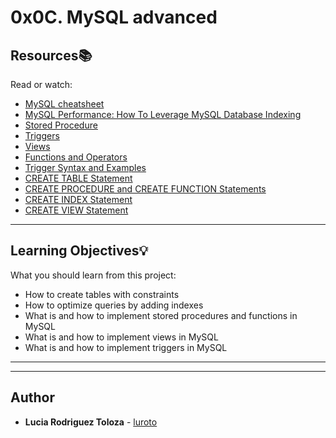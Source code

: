 # 0x0C. MySQL advanced

## Resources:books:
Read or watch:
* [MySQL cheatsheet](https://intranet.hbtn.io/rltoken/LPHf_IaJaKHjk5eFPXB0cA)
* [MySQL Performance: How To Leverage MySQL Database Indexing](https://intranet.hbtn.io/rltoken/lLnaxz0ESQy3EHwuMMfvfg)
* [Stored Procedure](https://intranet.hbtn.io/rltoken/Sk9qc1Mg-1iLY2CPwRO-GQ)
* [Triggers](https://intranet.hbtn.io/rltoken/rpwsBdE-D0BvNGb_xp4e9g)
* [Views](https://intranet.hbtn.io/rltoken/_QXmgLWifMI5xBYcoU30-g)
* [Functions and Operators](https://intranet.hbtn.io/rltoken/o8FuG6wEKU7Czfshemkxiw)
* [Trigger Syntax and Examples](https://intranet.hbtn.io/rltoken/_GHvsp9VBoFvcF8e3vR8FA)
* [CREATE TABLE Statement](https://intranet.hbtn.io/rltoken/BZ9CZqpTzEz7iN_hUfrLQQ)
* [CREATE PROCEDURE and CREATE FUNCTION Statements](https://intranet.hbtn.io/rltoken/JD1BbREw66Vg1j8b_G4kkQ)
* [CREATE INDEX Statement](https://intranet.hbtn.io/rltoken/MoxDptxm38J3IviBm2IMEw)
* [CREATE VIEW Statement](https://intranet.hbtn.io/rltoken/uDiqx_4DI7ZZ8A11C4g5CA)

---
## Learning Objectives:bulb:
What you should learn from this project:

* How to create tables with constraints
* How to optimize queries by adding indexes
* What is and how to implement stored procedures and functions in MySQL
* What is and how to implement views in MySQL
* What is and how to implement triggers in MySQL

---
---

## Author
* **Lucia Rodriguez Toloza** - [luroto](https://github.com/luroto)